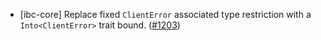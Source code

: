 - [ibc-core] Replace fixed `ClientError` associated type restriction with a
  `Into<ClientError>` trait bound.
  ([\#1203](https://github.com/cosmos/ibc-rs/issues/1203))
